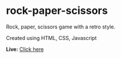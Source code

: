 # rock-paper-scissors
Rock, paper, scissors game with a retro style. 

Created using HTML, CSS, Javascript

**Live:** [Click here](https://ch4rmelle.github.io/rock-paper-scissors/) 